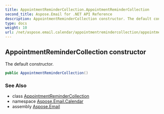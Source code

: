 ```yaml
---
title: AppointmentReminderCollection.AppointmentReminderCollection
second_title: Aspose.Email for .NET API Reference
description: AppointmentReminderCollection constructor. The default constructor
type: docs
weight: 10
url: /net/aspose.email.calendar/appointmentremindercollection/appointmentremindercollection/
---
```

## AppointmentReminderCollection constructor

The default constructor.

```csharp
public AppointmentReminderCollection()
```

### See Also

* class [AppointmentReminderCollection](../)
* namespace [Aspose.Email.Calendar](../../appointmentremindercollection/)
* assembly [Aspose.Email](../../../)


